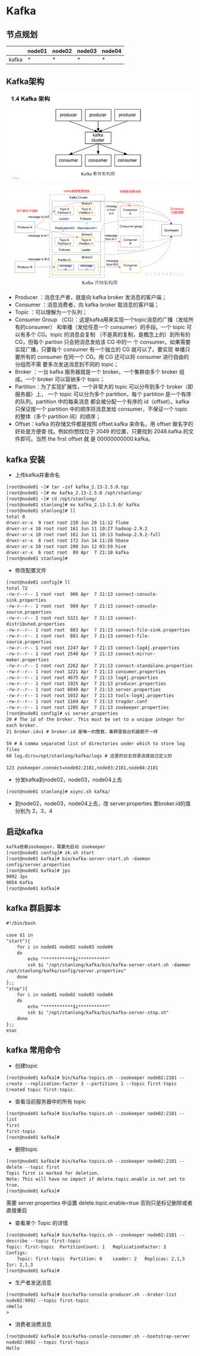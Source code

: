 # Kafka

## 节点规划

|       | node01 | node02 | node03 | node04 |
| ----- | ------ | ------ | ------ | ------ |
| kafka | *      | *      | *      | *      |

## Kafka架构

![](./doc/01.png)

![](./doc/02.png)

- Producer ：消息生产者，就是向 kafka broker 发消息的客户端；
- Consumer ：消息消费者，向 kafka broker 取消息的客户端；
- Topic ：可以理解为一个队列；
- Consumer Group （CG）：这是kafka用来实现一个topic消息的广播（发给所有的consumer）
  和单播（发给任意一个 consumer）的手段。一个 topic 可以有多个 CG。topic 的消息会复制
  （不是真的复制，是概念上的）到所有的 CG，但每个 partion 只会把消息发给该 CG 中的一
  个 consumer。如果需要实现广播，只要每个 consumer 有一个独立的 CG 就可以了。要实现
  单播只要所有的 consumer 在同一个 CG。用 CG 还可以将 consumer 进行自由的分组而不需
  要多次发送消息到不同的 topic；
- Broker ：一台 kafka 服务器就是一个 broker。一个集群由多个 broker 组成。一个 broker
  可以容纳多个 topic；
- Partition：为了实现扩展性，一个非常大的 topic 可以分布到多个 broker（即服务器）上，
  一个 topic 可以分为多个 partition，每个 partition 是一个有序的队列。partition 中的每条消息
  都会被分配一个有序的 id（offset）。kafka 只保证按一个 partition 中的顺序将消息发给
  consumer，不保证一个 topic 的整体（多个 partition 间）的顺序；
- Offset：kafka 的存储文件都是按照 offset.kafka 来命名，用 offset 做名字的好处是方便查
  找。例如你想找位于 2049 的位置，只要找到 2048.kafka 的文件即可。当然 the first offset 就
  是 00000000000.kafka。

## kafka 安装

- 上传kafka并重命名

```shell
[root@node01 ~]# tar -zxf kafka_2.13-2.5.0.tgz 
[root@node01 ~]# mv kafka_2.13-2.5.0 /opt/stanlong/
[root@node01 ~]# cd /opt/stanlong/
[root@node01 stanlong]# mv kafka_2.13-2.5.0/ kafka
[root@node01 stanlong]# ll
total 0
drwxr-xr-x  9 root root 210 Jun 20 11:12 flume
drwxr-xr-x 10 root root 161 Jun 11 10:27 hadoop-2.9.2
drwxr-xr-x 10 root root 161 Jun 11 10:13 hadoop-2.9.2-full
drwxr-xr-x  8 root root 172 Jun 14 11:28 hbase
drwxr-xr-x 10 root root 208 Jun 12 03:59 hive
drwxr-xr-x  6 root root  89 Apr  7 21:18 kafka
[root@node01 stanlong]# 
```

- 修改配置文件

```shell
[root@node01 config]# ll
total 72
-rw-r--r-- 1 root root  906 Apr  7 21:13 connect-console-sink.properties
-rw-r--r-- 1 root root  909 Apr  7 21:13 connect-console-source.properties
-rw-r--r-- 1 root root 5321 Apr  7 21:13 connect-distributed.properties
-rw-r--r-- 1 root root  883 Apr  7 21:13 connect-file-sink.properties
-rw-r--r-- 1 root root  881 Apr  7 21:13 connect-file-source.properties
-rw-r--r-- 1 root root 2247 Apr  7 21:13 connect-log4j.properties
-rw-r--r-- 1 root root 2540 Apr  7 21:13 connect-mirror-maker.properties
-rw-r--r-- 1 root root 2262 Apr  7 21:13 connect-standalone.properties
-rw-r--r-- 1 root root 1221 Apr  7 21:13 consumer.properties
-rw-r--r-- 1 root root 4675 Apr  7 21:13 log4j.properties
-rw-r--r-- 1 root root 1925 Apr  7 21:13 producer.properties
-rw-r--r-- 1 root root 6849 Apr  7 21:13 server.properties
-rw-r--r-- 1 root root 1032 Apr  7 21:13 tools-log4j.properties
-rw-r--r-- 1 root root 1169 Apr  7 21:13 trogdor.conf
-rw-r--r-- 1 root root 1205 Apr  7 21:13 zookeeper.properties
[root@node01 config]# vi server.properties 
20 # The id of the broker. This must be set to a unique integer for each broker.
21 broker.id=1 # broker.id 是唯一的整数，集群里每台机器都不一样

59 # A comma separated list of directories under which to store log files
60 log.dirs=/opt/stanlong/kafka/logs # 这里的日志目录该成自己定义的

123 zookeeper.connect=node02:2181,node03:2181,node04:2181
```

- 分发kafka到node02，node03，node04上去

```shell
[root@node01 stanlong]# xsync.sh kafka/
```

- 到node02，node03，node04上去，改 server.properties 里broker.id的值分别为 2，3，4

## 启动kafka

```shell
kafka依赖zookeeper，需要先启动 zookeeper
[root@node01 config]# zk.sh start
[root@node01 kafka]# bin/kafka-server-start.sh -daemon config/server.properties 
[root@node01 kafka]# jps
9092 Jps
9054 Kafka
[root@node01 kafka]# 
```

## kafka 群启脚本

```shell
#!/bin/bash

case $1 in
"start"){
	for i in node01 node02 node03 node04
	do
		echo "***********$i***********"
		ssh $i "/opt/stanlong/kafka/bin/kafka-server-start.sh -daemon /opt/stanlong/kafka/config/server.properties"
	done
};;
"stop"){
	for i in node01 node02 node03 node04
	do
		echo "***********$i***********"
		ssh $i "/opt/stanlong/kafka/bin/kafka-server-stop.sh"
	done
};;
esac
```

## kafka 常用命令

- 创建topic

```shell
[root@node01 kafka]# bin/kafka-topics.sh --zookeeper node02:2181 --create --replication-factor 3 --partitions 1 --topic first-topic
Created topic first-topic.
```

- 查看当前服务器中的所有 topic

```shell
[root@node01 kafka]# bin/kafka-topics.sh --zookeeper node02:2181 --list
first
first-topic
[root@node01 kafka]# 
```

- 删除topic

```shell
[root@node01 kafka]# bin/kafka-topics.sh --zookeeper node02:2181 --delete --topic first
Topic first is marked for deletion.
Note: This will have no impact if delete.topic.enable is not set to true.
[root@node01 kafka]# 
```

需要 server.properties 中设置 delete.topic.enable=true 否则只是标记删除或者直接重启

- 查看某个 Topic 的详情

```shell
[root@node01 kafka]# bin/kafka-topics.sh --zookeeper node02:2181 --describe --topic first-topic
Topic: first-topic	PartitionCount: 1	ReplicationFactor: 3	Configs: 
	Topic: first-topic	Partition: 0	Leader: 2	Replicas: 2,1,3	Isr: 2,1,3
[root@node01 kafka]# 
```

- 生产者发送消息

```shell
[root@node01 kafka]# bin/kafka-console-producer.sh --broker-list node02:9092 --topic first-topic
>Hello
>
```

- 消费者消费消息

```shell
[root@node02 kafka]# bin/kafka-console-consumer.sh --bootstrap-server node02:9092 --topic first-topic
Hello
```

